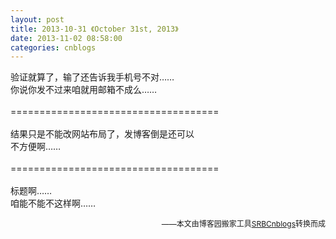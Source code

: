 ```yaml
---
layout: post
title: 2013-10-31 《October 31st, 2013》
date: 2013-11-02 08:58:00
categories: cnblogs
---
```


<p>验证就算了，输了还告诉我手机号不对&hellip;&hellip;<br />你说你发不过来咱就用邮箱不成么&hellip;&hellip;<br /><br />====================================<br /><br />结果只是不能改网站布局了，发博客倒是还可以<br />不方便啊&hellip;&hellip;<br /><br />====================================<br /><br />标题啊&hellip;&hellip;<br />咱能不能不这样啊&hellip;&hellip;</p>

<p align=right><span style="font-size: 12px">——本文由博客园搬家工具<a href="https://github.com/mlxy/SRBCnblogs">SRBCnblogs</a>转换而成</span></p>